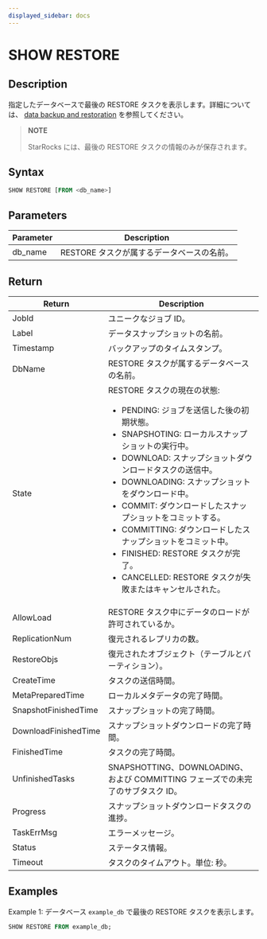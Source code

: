 ```yaml
---
displayed_sidebar: docs
---
```


# SHOW RESTORE

## Description

指定したデータベースで最後の RESTORE タスクを表示します。詳細については、 [data backup and restoration](../../../administration/management/Backup_and_restore.md) を参照してください。

> **NOTE**
>
> StarRocks には、最後の RESTORE タスクの情報のみが保存されます。

## Syntax

```SQL
SHOW RESTORE [FROM <db_name>]
```

## Parameters

| **Parameter** | **Description**                                        |
| ------------- | ------------------------------------------------------ |
| db_name       | RESTORE タスクが属するデータベースの名前。             |

## Return

| **Return**           | **Description**                                              |
| -------------------- | ------------------------------------------------------------ |
| JobId                | ユニークなジョブ ID。                                        |
| Label                | データスナップショットの名前。                               |
| Timestamp            | バックアップのタイムスタンプ。                               |
| DbName               | RESTORE タスクが属するデータベースの名前。                   |
| State                | RESTORE タスクの現在の状態:<ul><li>PENDING: ジョブを送信した後の初期状態。</li><li>SNAPSHOTING: ローカルスナップショットの実行中。</li><li>DOWNLOAD: スナップショットダウンロードタスクの送信中。</li><li>DOWNLOADING: スナップショットをダウンロード中。</li><li>COMMIT: ダウンロードしたスナップショットをコミットする。</li><li>COMMITTING: ダウンロードしたスナップショットをコミット中。</li><li>FINISHED: RESTORE タスクが完了。</li><li>CANCELLED: RESTORE タスクが失敗またはキャンセルされた。</li></ul> |
| AllowLoad            | RESTORE タスク中にデータのロードが許可されているか。         |
| ReplicationNum       | 復元されるレプリカの数。                                     |
| RestoreObjs          | 復元されたオブジェクト（テーブルとパーティション）。        |
| CreateTime           | タスクの送信時間。                                           |
| MetaPreparedTime     | ローカルメタデータの完了時間。                               |
| SnapshotFinishedTime | スナップショットの完了時間。                                 |
| DownloadFinishedTime | スナップショットダウンロードの完了時間。                     |
| FinishedTime         | タスクの完了時間。                                           |
| UnfinishedTasks      | SNAPSHOTTING、DOWNLOADING、および COMMITTING フェーズでの未完了のサブタスク ID。 |
| Progress             | スナップショットダウンロードタスクの進捗。                   |
| TaskErrMsg           | エラーメッセージ。                                           |
| Status               | ステータス情報。                                             |
| Timeout              | タスクのタイムアウト。単位: 秒。                             |

## Examples

Example 1: データベース `example_db` で最後の RESTORE タスクを表示します。

```SQL
SHOW RESTORE FROM example_db;
```